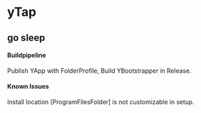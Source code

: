 # yTap
## go sleep

#### Buildpipeline
Publish YApp with FolderProfile, Build YBootstrapper in Release.

#### Known Issues
Install location [ProgramFilesFolder] is not customizable in setup.
